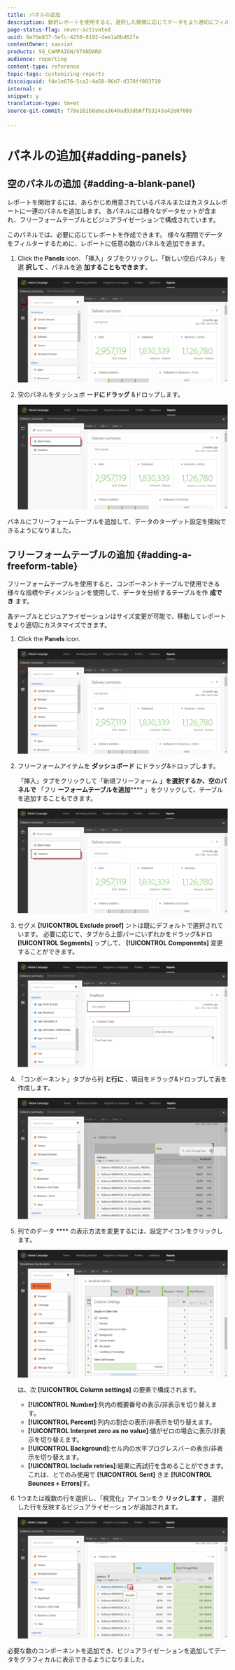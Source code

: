 ```yaml
---
title: パネルの追加
description: 動的レポートを使用すると、選択した期間に応じてデータをより適切にフィルタリングするためのパネルを追加できます。
page-status-flag: never-activated
uuid: 8e76e837-5efc-4250-8192-dee1a0bd62fe
contentOwner: sauviat
products: SG_CAMPAIGN/STANDARD
audience: reporting
content-type: reference
topic-tags: customizing-reports
discoiquuid: f4e1e676-5ca2-4a58-96d7-d378ff803710
internal: n
snippet: y
translation-type: tm+mt
source-git-commit: f78e101b8abea3640ad93db6ff53243a42e07086

---
```



# パネルの追加{#adding-panels}

## 空のパネルの追加 {#adding-a-blank-panel}

レポートを開始するには、あらかじめ用意されているパネルまたはカスタムレポートに一連のパネルを追加します。 各パネルには様々なデータセットが含まれ、フリーフォームテーブルとビジュアライゼーションで構成されています。

このパネルでは、必要に応じてレポートを作成できます。 様々な期間でデータをフィルターするために、レポートに任意の数のパネルを追加できます。

1. Click the **Panels** icon. 「挿入」タブをクリックし、「新しい空白パネル」を選 **択して** 、パネルを追 **加することもできます**。

   ![](assets/dynamic_report_panel_1.png)

1. 空のパネルをダッシュボ **ードにドラッグ** &amp;ドロップします。

   ![](assets/dynamic_report_panel.png)

パネルにフリーフォームテーブルを追加して、データのターゲット設定を開始できるようになりました。

## フリーフォームテーブルの追加 {#adding-a-freeform-table}

フリーフォームテーブルを使用すると、コンポーネントテーブルで使用できる様々な指標やディメンションを使用して、データを分析するテーブルを作 **成でき** ます。

各テーブルとビジュアライゼーションはサイズ変更が可能で、移動してレポートをより適切にカスタマイズできます。

1. Click the **Panels** icon.

   ![](assets/dynamic_report_panel_1.png)

1. フリーフォームアイテムを **ダッシュボード** にドラッグ&amp;ドロップします。

   「挿入」タブをクリックして「新規フリーフォーム **」を選択するか、空のパネルで** 「フリ **ーフォームテーブルを追加****** 」をクリックして、テーブルを追加することもできます。

   ![](assets/dynamic_report_panel_2.png)

1. セグメ **[!UICONTROL Exclude proof]** ントは既にデフォルトで選択されています。 必要に応じて、タブから上部バーにいずれかをドラッグ&amp;ドロ **[!UICONTROL Segments]** ップして、 **[!UICONTROL Components]** 変更することができます。

   ![](assets/dynamic_report_panel_3.png)

1. 「コンポーネント」タブから列 **と行に** 、項目をドラッグ&amp;ドロップして表を作成します。

   ![](assets/dynamic_report_freeform_3.png)

1. 列でのデータ **** の表示方法を変更するには、設定アイコンをクリックします。

   ![](assets/dynamic_report_freeform_4.png)

   は、次 **[!UICONTROL Column settings]** の要素で構成されます。

   * **[!UICONTROL Number]**:列内の概要番号の表示/非表示を切り替えます。
   * **[!UICONTROL Percent]**:列内の割合の表示/非表示を切り替えます。
   * **[!UICONTROL Interpret zero as no value]**:値がゼロの場合に表示/非表示を切り替えます。
   * **[!UICONTROL Background]**:セル内の水平プログレスバーの表示/非表示を切り替えます。
   * **[!UICONTROL Include retries]**:結果に再試行を含めることができます。 これは、とでのみ使用で **[!UICONTROL Sent]** きま **[!UICONTROL Bounces + Errors]**&#x200B;す。

1. 1つまたは複数の行を選択し、「視覚化」アイコンをク **リックします** 。 選択した行を反映するビジュアライゼーションが追加されます。

   ![](assets/dynamic_report_freeform_5.png)

必要な数のコンポーネントを追加でき、ビジュアライゼーションを追加してデータをグラフィカルに表示できるようになりました。

